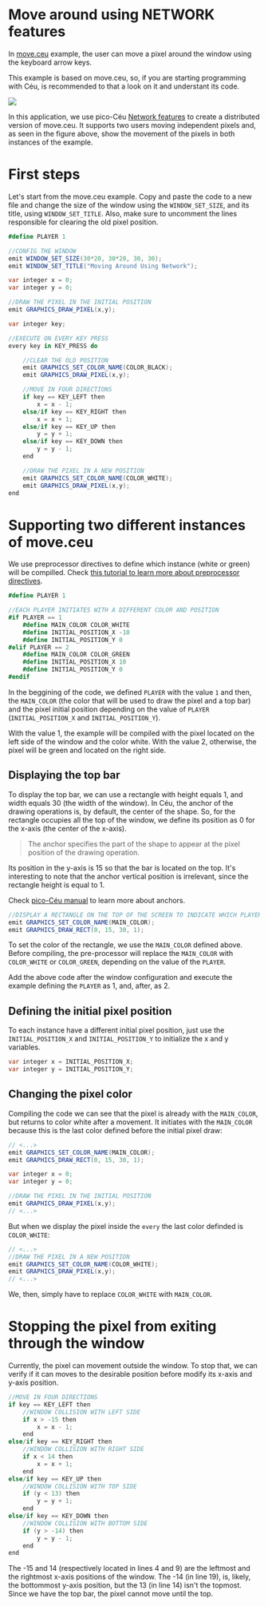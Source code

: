 # Move around using NETWORK features
In [move.ceu](../move.ceu) example, the user can move a pixel around the window using the keyboard arrow keys. 

This example is based on move.ceu, so, if you are starting programming with Céu, is recommended to that a look on it and understant its code.

![](images/move-net-2-screen.gif)

In this application, we use pico-Céu [Network features](https://ceu-lang.github.io/pico-ceu/out/manual/v0.30/net/#net_receive) to create a distributed version of move.ceu. It supports two users moving independent pixels and, as seen in the figure above, show the movement of the pixels in both instances of the example.

# First steps
Let's start from the move.ceu example. Copy and paste the code to a new file and change the size of the window using the ```WINDOW_SET_SIZE```, and its title, using ```WINDOW_SET_TITLE```. Also, make sure to uncomment the lines responsible for clearing the old pixel position.

```c#
#define PLAYER 1

//CONFIG THE WINDOW
emit WINDOW_SET_SIZE(30*20, 30*20, 30, 30);
emit WINDOW_SET_TITLE("Moving Around Using Network");

var integer x = 0;
var integer y = 0;

//DRAW THE PIXEL IN THE INITIAL POSITION
emit GRAPHICS_DRAW_PIXEL(x,y);

var integer key;

//EXECUTE ON EVERY KEY PRESS
every key in KEY_PRESS do   

    //CLEAR THE OLD POSITION                  
    emit GRAPHICS_SET_COLOR_NAME(COLOR_BLACK);
    emit GRAPHICS_DRAW_PIXEL(x,y);

    //MOVE IN FOUR DIRECTIONS
    if key == KEY_LEFT then
        x = x - 1;
    else/if key == KEY_RIGHT then
        x = x + 1;
    else/if key == KEY_UP then
        y = y + 1;
    else/if key == KEY_DOWN then
        y = y - 1;
    end

    //DRAW THE PIXEL IN A NEW POSITION
    emit GRAPHICS_SET_COLOR_NAME(COLOR_WHITE);
    emit GRAPHICS_DRAW_PIXEL(x,y);
end
```

# Supporting two different instances of move.ceu
We use preprocessor directives to define which instance (white or green) will be compilled. Check [this tutorial to learn more about preprocessor directives](https://www.tutorialspoint.com/cprogramming/c_preprocessors.htm).

```c#
#define PLAYER 1

//EACH PLAYER INITIATES WITH A DIFFERENT COLOR AND POSITION
#if PLAYER == 1
    #define MAIN_COLOR COLOR_WHITE
    #define INITIAL_POSITION_X -10
    #define INITIAL_POSITION_Y 0
#elif PLAYER == 2
    #define MAIN_COLOR COLOR_GREEN
    #define INITIAL_POSITION_X 10
    #define INITIAL_POSITION_Y 0    
#endif
```

In the beggining of the code, we defined ```PLAYER``` with the value ```1``` and then, the ```MAIN_COLOR``` (the color that will be used to draw the pixel and a top bar) and the pixel initial position depending on the value of ```PLAYER``` (```INITIAL_POSITION_X``` and ```INITIAL_POSITION_Y```).

With the value 1, the example will be compiled with the pixel located on the left side of the window and the color white. With the value 2, otherwise, the pixel will be green and located on the right side.

## Displaying the top bar
To display the top bar, we can use a rectangle with height equals 1, and width equals 30 (the width of the window). In Céu, the anchor of the drawing operations is, by default, the center of the shape. So, for the rectangle occupies all the top of the window, we define its position as 0 for the x-axis (the center of the x-axis).

> The anchor specifies the part of the shape to appear at the pixel position of the drawing operation.

Its position in the y-axis is 15 so that the bar is located on the top. It's interesting to note that the anchor vertical position is irrelevant, since the rectangle height is equal to 1.

Check [pico-Céu manual](https://ceu-lang.github.io/pico-ceu/out/manual/v0.30/graphics/#graphics_set_anchor) to learn more about anchors.

```c#
//DISPLAY A RECTANGLE ON THE TOP OF THE SCREEN TO INDICATE WHICH PLAYER YOU ARE
emit GRAPHICS_SET_COLOR_NAME(MAIN_COLOR);
emit GRAPHICS_DRAW_RECT(0, 15, 30, 1);
```

To set the color of the rectangle, we use the ```MAIN_COLOR``` defined above. Before compiling, the pre-processor will replace the ```MAIN_COLOR``` with ```COLOR_WHITE``` or ```COLOR_GREEN```, depending on the value of the ```PLAYER```.

Add the above code after the window configuration and execute the example defining the ```PLAYER``` as 1, and, after, as 2.

## Defining the initial pixel position
To each instance have a different initial pixel position, just use the ```INITIAL_POSITION_X``` and ```INITIAL_POSITION_Y``` to initialize the x and y variables.

```c#
var integer x = INITIAL_POSITION_X;
var integer y = INITIAL_POSITION_Y;
```

## Changing the pixel color
Compiling the code we can see that the pixel is already with the ```MAIN_COLOR```, but returns to color white after a movement. It initiates with the ```MAIN_COLOR``` because this is the last color defined before the initial pixel draw:
```c#
// <...>
emit GRAPHICS_SET_COLOR_NAME(MAIN_COLOR);
emit GRAPHICS_DRAW_RECT(0, 15, 30, 1);

var integer x = 0;
var integer y = 0;

//DRAW THE PIXEL IN THE INITIAL POSITION
emit GRAPHICS_DRAW_PIXEL(x,y);
// <...>
```

But when we display the pixel inside the ```every``` the last color definded is ```COLOR_WHITE```:
```c#
// <...>
//DRAW THE PIXEL IN A NEW POSITION
emit GRAPHICS_SET_COLOR_NAME(COLOR_WHITE);
emit GRAPHICS_DRAW_PIXEL(x,y);
// <...>
```
We, then, simply have to replace ```COLOR_WHITE``` with ```MAIN_COLOR```.

# Stopping the pixel from exiting through the window
Currently, the pixel can movement outside the window. To stop that, we can verify if it can moves to the desirable position before modify its x-axis and y-axis position.

```c#
//MOVE IN FOUR DIRECTIONS
if key == KEY_LEFT then
    //WINDOW COLLISION WITH LEFT SIDE
    if x > -15 then
        x = x - 1; 
    end
else/if key == KEY_RIGHT then
    //WINDOW COLLISION WITH RIGHT SIDE
    if x < 14 then
        x = x + 1;
    end
else/if key == KEY_UP then
    //WINDOW COLLISION WITH TOP SIDE
    if (y < 13) then
        y = y + 1;
    end
else/if key == KEY_DOWN then
    //WINDOW COLLISION WITH BOTTOM SIDE
    if (y > -14) then
        y = y - 1;
    end
end
```

The -15 and 14 (respectively located in lines 4 and 9) are the leftmost and the rightmost x-axis positions of the window. The -14 (in line 19), is, likely, the bottommost y-axis position, but the 13 (in line 14) isn't the topmost. Since we have the top bar, the pixel cannot move until the top.